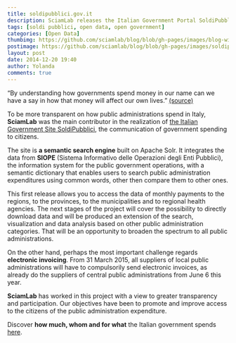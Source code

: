 ```yaml
---
title: soldipubblici.gov.it
description: SciamLab releases the Italian Government Portal SoldiPubblici, the communication of government spending to citizens http://soldipubblici.gov.it
tags: [soldi pubblici, open data, open government]
categories: [Open Data]
thumbimg: https://github.com/sciamlab/blog/blob/gh-pages/images/blog-widget13.jpg?raw=true
postimage: https://github.com/sciamlab/blog/blob/gh-pages/images/soldipubblici.JPG?raw=true
layout: post
date: 2014-12-20 19:40
author: Yolanda
comments: true
---
```


“By understanding how governments spend money in our name can we have a say in how that money will affect our own lives.” [(source)](https://openspending.org/)

To be more transparent on how public administrations spend in Italy, **SciamLab** was the main contributor in the realization of [the Italian Government Site SoldiPubblici](http://soldipubblici.gov.it), the communication of government spending to citizens.

The site is **a semantic search engine** built on Apache Solr. It integrates the data from **SIOPE** (Sistema Informativo delle Operazioni degli Enti Pubblici), the information system for the public government operations, with a semantic dictionary that enables users to search public administration expenditures using common words, other then compare them to other ones.

This first release allows you to access the data of monthly payments to the regions, to the provinces, to the municipalities and to regional health agencies.
The next stages of the project will cover the possibility to directly download data and will be produced an extension of the search, visualization and data analysis based on other public administration categories. That will be an opportunity to broaden the spectrum to all public administrations.

On the other hand, perhaps the most important challenge regards **electronic invoicing**. From 31 March 2015, all suppliers of local public administrations will have to compulsorily send electronic invoices, as already do the suppliers of central public administrations from June 6 this year.

**SciamLab** has worked in this project with a view to greater transparency and participation. Our objectives have been to promote and improve access to the citizens of the public administration expenditure.

Discover **how much, whom and for what** the Italian government spends [here](http://soldipubblici.gov.it).
